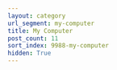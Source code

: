 ```yaml
---
layout: category
url_segment: my-computer
title: My Computer
post_count: 11
sort_index: 9988-my-computer
hidden: True
---
```



